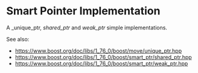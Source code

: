 Smart Pointer Implementation
============================

A _unique_ptr, _shared_ptr_ and _weak_ptr_ simple implementations.

See also:

* <https://www.boost.org/doc/libs/1_76_0/boost/move/unique_ptr.hpp>
* <https://www.boost.org/doc/libs/1_76_0/boost/smart_ptr/shared_ptr.hpp>
* <https://www.boost.org/doc/libs/1_76_0/boost/smart_ptr/weak_ptr.hpp>
